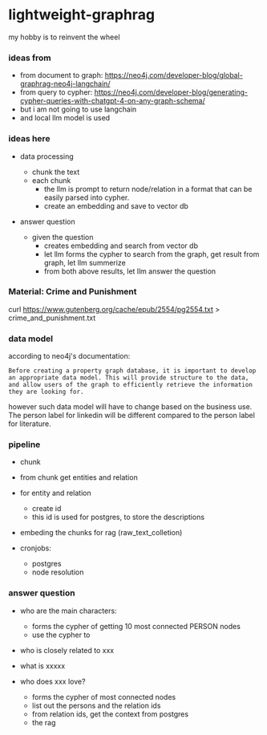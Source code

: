 # lightweight-graphrag
my hobby is to reinvent the wheel


### ideas from

* from document to graph: https://neo4j.com/developer-blog/global-graphrag-neo4j-langchain/ 
* from query to cypher: https://neo4j.com/developer-blog/generating-cypher-queries-with-chatgpt-4-on-any-graph-schema/
* but i am not going to use langchain
* and local llm model is used


### ideas here

* data processing
    * chunk the text
    * each chunk
        * the llm is prompt to return node/relation in a format that can be easily parsed into cypher.
        * create an embedding and save to vector db

* answer question
    * given the question
        * creates embedding and search from vector db
        * let llm forms the cypher to search from the graph, get result from graph, let llm summerize
        * from both above results, let llm answer the question


### Material: Crime and Punishment
curl https://www.gutenberg.org/cache/epub/2554/pg2554.txt > crime_and_punishment.txt

### data model

according to neo4j's documentation:
```
Before creating a property graph database, it is important to develop an appropriate data model. This will provide structure to the data, and allow users of the graph to efficiently retrieve the information they are looking for.
```

however such data model will have to change based on the business use. The person label for linkedin will be different compared to the person label for literature.

### pipeline

* chunk
* from chunk get entities and relation
* for entity and relation
    * create id
    * this id is used for postgres, to store the descriptions
* embeding the chunks for rag (raw_text_colletion)

* cronjobs:
    * postgres
    * node resolution

### answer question

* who are the main characters:
    * forms the cypher of getting 10 most connected PERSON nodes
    * use the cypher to 


* who is closely related to xxx


* what is xxxxx

* who does xxx love?
    * forms the cypher of most connected nodes
    * list out the persons and the relation ids
    * from relation ids, get the context from postgres
    * the rag




